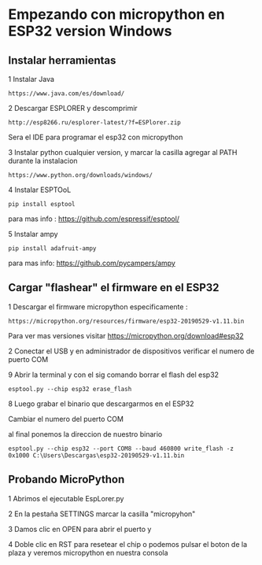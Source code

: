 # Empezando con micropython en ESP32 version Windows

## Instalar herramientas

1 Instalar Java

    https://www.java.com/es/download/

2 Descargar ESPLORER y descomprimir

    http://esp8266.ru/esplorer-latest/?f=ESPlorer.zip

Sera el IDE para programar el esp32 con micropython

3 Instalar python cualquier version, y marcar la casilla agregar al PATH durante la instalacion

    https://www.python.org/downloads/windows/

4 Instalar ESPTOoL

    pip install esptool

para mas info :
https://github.com/espressif/esptool/

5 Instalar ampy 

    pip install adafruit-ampy

para mas info:
https://github.com/pycampers/ampy

## Cargar "flashear" el firmware en el ESP32

1 Descargar el firmware micropython especificamente :

    https://micropython.org/resources/firmware/esp32-20190529-v1.11.bin

Para ver mas versiones visitar https://micropython.org/download#esp32

2 Conectar el USB y en administrador de dispositivos verificar el numero de puerto COM 

9 Abrir la terminal y con el sig comando borrar el flash del esp32

    esptool.py --chip esp32 erase_flash

8 Luego grabar el binario que descargarmos en el ESP32

Cambiar el numero del puerto COM

al final ponemos la direccion de nuestro binario

    esptool.py --chip esp32 --port COM8 --baud 460800 write_flash -z 0x1000 C:\Users\Descargas\esp32-20190529-v1.11.bin

## Probando MicroPython

1 Abrimos el ejecutable EspLorer.py

2 En la pestaña SETTINGS marcar la casilla "micropyhon"

3 Damos clic en OPEN para abrir el puerto y 

4 Doble clic en RST para resetear el chip o podemos pulsar el boton de la plaza y veremos micropython en nuestra consola
